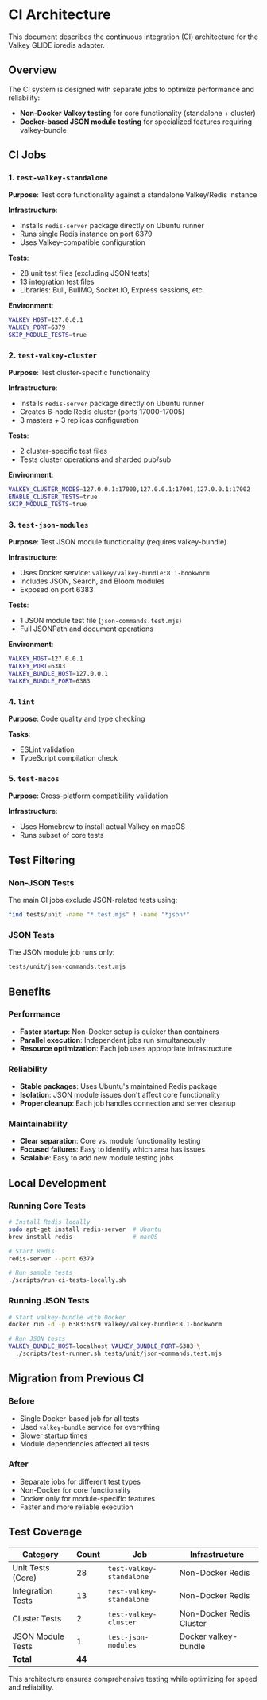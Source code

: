 # CI Architecture

This document describes the continuous integration (CI) architecture for the Valkey GLIDE ioredis adapter.

## Overview

The CI system is designed with separate jobs to optimize performance and reliability:

- **Non-Docker Valkey testing** for core functionality (standalone + cluster)
- **Docker-based JSON module testing** for specialized features requiring valkey-bundle

## CI Jobs

### 1. `test-valkey-standalone`
**Purpose**: Test core functionality against a standalone Valkey/Redis instance

**Infrastructure**:
- Installs `redis-server` package directly on Ubuntu runner
- Runs single Redis instance on port 6379
- Uses Valkey-compatible configuration

**Tests**:
- 28 unit test files (excluding JSON tests)
- 13 integration test files
- Libraries: Bull, BullMQ, Socket.IO, Express sessions, etc.

**Environment**:
```bash
VALKEY_HOST=127.0.0.1
VALKEY_PORT=6379
SKIP_MODULE_TESTS=true
```

### 2. `test-valkey-cluster` 
**Purpose**: Test cluster-specific functionality

**Infrastructure**:
- Installs `redis-server` package directly on Ubuntu runner
- Creates 6-node Redis cluster (ports 17000-17005)
- 3 masters + 3 replicas configuration

**Tests**:
- 2 cluster-specific test files
- Tests cluster operations and sharded pub/sub

**Environment**:
```bash
VALKEY_CLUSTER_NODES=127.0.0.1:17000,127.0.0.1:17001,127.0.0.1:17002
ENABLE_CLUSTER_TESTS=true
SKIP_MODULE_TESTS=true
```

### 3. `test-json-modules`
**Purpose**: Test JSON module functionality (requires valkey-bundle)

**Infrastructure**:
- Uses Docker service: `valkey/valkey-bundle:8.1-bookworm`
- Includes JSON, Search, and Bloom modules
- Exposed on port 6383

**Tests**:
- 1 JSON module test file (`json-commands.test.mjs`)
- Full JSONPath and document operations

**Environment**:
```bash
VALKEY_HOST=127.0.0.1
VALKEY_PORT=6383
VALKEY_BUNDLE_HOST=127.0.0.1
VALKEY_BUNDLE_PORT=6383
```

### 4. `lint`
**Purpose**: Code quality and type checking

**Tasks**:
- ESLint validation
- TypeScript compilation check

### 5. `test-macos`
**Purpose**: Cross-platform compatibility validation

**Infrastructure**:
- Uses Homebrew to install actual Valkey on macOS
- Runs subset of core tests

## Test Filtering

### Non-JSON Tests
The main CI jobs exclude JSON-related tests using:
```bash
find tests/unit -name "*.test.mjs" ! -name "*json*"
```

### JSON Tests
The JSON module job runs only:
```bash
tests/unit/json-commands.test.mjs
```

## Benefits

### Performance
- **Faster startup**: Non-Docker setup is quicker than containers
- **Parallel execution**: Independent jobs run simultaneously
- **Resource optimization**: Each job uses appropriate infrastructure

### Reliability
- **Stable packages**: Uses Ubuntu's maintained Redis package
- **Isolation**: JSON module issues don't affect core functionality
- **Proper cleanup**: Each job handles connection and server cleanup

### Maintainability
- **Clear separation**: Core vs. module functionality testing
- **Focused failures**: Easy to identify which area has issues
- **Scalable**: Easy to add new module testing jobs

## Local Development

### Running Core Tests
```bash
# Install Redis locally
sudo apt-get install redis-server  # Ubuntu
brew install redis                 # macOS

# Start Redis
redis-server --port 6379

# Run sample tests
./scripts/run-ci-tests-locally.sh
```

### Running JSON Tests
```bash
# Start valkey-bundle with Docker
docker run -d -p 6383:6379 valkey/valkey-bundle:8.1-bookworm

# Run JSON tests
VALKEY_BUNDLE_HOST=localhost VALKEY_BUNDLE_PORT=6383 \
  ./scripts/test-runner.sh tests/unit/json-commands.test.mjs
```

## Migration from Previous CI

### Before
- Single Docker-based job for all tests
- Used `valkey-bundle` service for everything
- Slower startup times
- Module dependencies affected all tests

### After
- Separate jobs for different test types
- Non-Docker for core functionality
- Docker only for module-specific features
- Faster and more reliable execution

## Test Coverage

| Category | Count | Job | Infrastructure |
|----------|-------|-----|----------------|
| Unit Tests (Core) | 28 | `test-valkey-standalone` | Non-Docker Redis |
| Integration Tests | 13 | `test-valkey-standalone` | Non-Docker Redis |
| Cluster Tests | 2 | `test-valkey-cluster` | Non-Docker Redis Cluster |
| JSON Module Tests | 1 | `test-json-modules` | Docker valkey-bundle |
| **Total** | **44** | | |

This architecture ensures comprehensive testing while optimizing for speed and reliability.